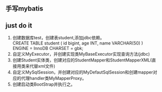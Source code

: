 ## 手写mybatis

## just do it
1. 创建数据库test，创建表student,添加jdbc依赖。  
    CREATE TABLE student ( id bigint, age INT, name VARCHAR(50) ) ENGINE = InnoDB CHARSET = gbk;
2. 自定义MyExecutor，并创建实现类MyBaseExecutor实现查询方法(jdbc)
3. 创建Student实体类，创建对应的StudentMapper和StudentMapperXML(直接用类来代替xml文件)
4. 自定义MySqlSession，并创建对应的MyDefautSqlSession和创建mapper对应的代理handler类MyMapperProxy。
5. 创建启动类BootStrap并执行之。


